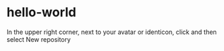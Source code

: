 # hello-world
In the upper right corner, next to your avatar or identicon, click  and then select New repository
